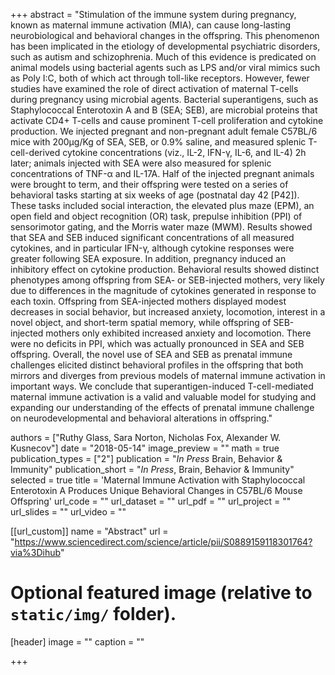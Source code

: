 +++
abstract = "Stimulation of the immune system during pregnancy, known as maternal immune activation (MIA), can cause long-lasting neurobiological and behavioral changes in the offspring. This phenomenon has been implicated in the etiology of developmental psychiatric disorders, such as autism and schizophrenia. Much of this evidence is predicated on animal models using bacterial agents such as LPS and/or viral mimics such as Poly I:C, both of which act through toll-like receptors. However, fewer studies have examined the role of direct activation of maternal T-cells during pregnancy using microbial agents. Bacterial superantigens, such as Staphylococcal Enterotoxin A and B (SEA; SEB), are microbial proteins that activate CD4+ T-cells and cause prominent T-cell proliferation and cytokine production. We injected pregnant and non-pregnant adult female C57BL/6 mice with 200μg/Kg of SEA, SEB, or 0.9% saline, and measured splenic T-cell-derived cytokine concentrations (viz., IL-2, IFN-γ, IL-6, and IL-4) 2h later; animals injected with SEA were also measured for splenic concentrations of TNF-α and IL-17A. Half of the injected pregnant animals were brought to term, and their offspring were tested on a series of behavioral tasks starting at six weeks of age (postnatal day 42 [P42]). These tasks included social interaction, the elevated plus maze (EPM), an open field and object recognition (OR) task, prepulse inhibition (PPI) of sensorimotor gating, and the Morris water maze (MWM). Results showed that SEA and SEB induced significant concentrations of all measured cytokines, and in particular IFN-γ, although cytokine responses were greater following SEA exposure. In addition, pregnancy induced an inhibitory effect on cytokine production. Behavioral results showed distinct phenotypes among offspring from SEA- or SEB-injected mothers, very likely due to differences in the magnitude of cytokines generated in response to each toxin. Offspring from SEA-injected mothers displayed modest decreases in social behavior, but increased anxiety, locomotion, interest in a novel object, and short-term spatial memory, while offspring of SEB-injected mothers only exhibited increased anxiety and locomotion. There were no deficits in PPI, which was actually pronounced in SEA and SEB offspring. Overall, the novel use of SEA and SEB as prenatal immune challenges elicited distinct behavioral profiles in the offspring that both mirrors and diverges from previous models of maternal immune activation in important ways. We conclude that superantigen-induced T-cell-mediated maternal immune activation is a valid and valuable model for studying and expanding our understanding of the effects of prenatal immune challenge on neurodevelopmental and behavioral alterations in offspring."

authors = ["Ruthy Glass, Sara Norton, Nicholas Fox, Alexander W. Kusnecov"]
date = "2018-05-14"
image_preview = ""
math = true
publication_types = ["2"]
publication = "*In Press* Brain, Behavior & Immunity"
publication_short = "*In Press*, Brain, Behavior & Immunity"
selected = true
title = 'Maternal Immune Activation with Staphylococcal Enterotoxin A Produces Unique Behavioral Changes in C57BL/6 Mouse Offspring'
url_code = ""
url_dataset = ""
url_pdf = ""
url_project = ""
url_slides = ""
url_video = ""

[[url_custom]]
name = "Abstract"
url = "https://www.sciencedirect.com/science/article/pii/S0889159118301764?via%3Dihub"



# Optional featured image (relative to `static/img/` folder).
[header]
image = ""
caption = ""

+++

